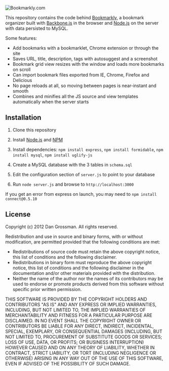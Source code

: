 ![Bookmarkly.com](http://bookmarkly.com/images/homeshot.png)

This repository contains the code behind [Bookmarkly](http://bookmarkly.com), a bookmark organizer built with [Backbone.js](http://backbonejs.org/) in the browser and [Node.js](http://nodejs.org/) on the server with data persisted to MySQL.

Some features:

* Add bookmarks with a bookmarklet, Chrome extension or through the site
* Saves URL, title, description, tags with autosuggest and a screenshot
* Bookmark grid view resizes with the window and loads more bookmarks on scroll
* Can import bookmark files exported from IE, Chrome, Firefox and Delicious
* No page reloads at all, so moving between pages is near-instant and smooth
* Combines and minifies all the JS source and view templates automatically when the server starts

## Installation

1. Clone this repository

2. Install [Node.js](http://nodejs.org/) and [NPM](http://npmjs.org/)

3. Install dependencies: `npm install express`, `npm install formidable`, `npm install mysql`, `npm install uglify-js`

4. Create a MySQL database with the 3 tables in `schema.sql`

5. Edit the configuration section of `server.js` to point to your database

6. Run `node server.js` and browse to `http://localhost:3000`

If you get an error from express on launch, you may need to `npm install connect@0.5.10`

## License

Copyright (c) 2012 Dan Grossman. All rights reserved.

Redistribution and use in source and binary forms, with or without modification, are permitted provided that the following conditions are met:

* Redistributions of source code must retain the above copyright notice, this list of conditions and the following disclaimer.
* Redistributions in binary form must reproduce the above copyright notice, this list of conditions and the following disclaimer in the documentation and/or other materials provided with the distribution.
* Neither the name of the author nor the names of its contributors may be used to endorse or promote products derived from this software without specific prior written permission.

THIS SOFTWARE IS PROVIDED BY THE COPYRIGHT HOLDERS AND CONTRIBUTORS "AS IS" AND ANY EXPRESS OR IMPLIED WARRANTIES, INCLUDING, BUT NOT LIMITED TO, THE IMPLIED WARRANTIES OF MERCHANTABILITY AND FITNESS FOR A PARTICULAR PURPOSE ARE DISCLAIMED. IN NO EVENT SHALL THE COPYRIGHT OWNER OR CONTRIBUTORS BE LIABLE FOR ANY DIRECT, INDIRECT, INCIDENTAL, SPECIAL, EXEMPLARY, OR CONSEQUENTIAL DAMAGES (INCLUDING, BUT NOT LIMITED TO, PROCUREMENT OF SUBSTITUTE GOODS OR SERVICES; LOSS OF USE, DATA, OR PROFITS; OR BUSINESS INTERRUPTION) HOWEVER CAUSED AND ON ANY THEORY OF LIABILITY, WHETHER IN CONTRACT, STRICT LIABILITY, OR TORT (INCLUDING NEGLIGENCE OR OTHERWISE) ARISING IN ANY WAY OUT OF THE USE OF THIS SOFTWARE, EVEN IF ADVISED OF THE POSSIBILITY OF SUCH DAMAGE.
